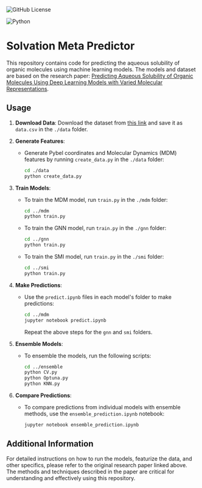 <img alt="GitHub License" src="https://img.shields.io/github/license/FaizaAB/Solvation">

![Python](https://img.shields.io/badge/python-3670A0?style=for-the-badge&logo=python&logoColor=ffdd54)

# Solvation Meta Predictor

This repository contains code for predicting the aqueous solubility of organic molecules using machine learning models. The models and dataset are based on the research paper: [Predicting Aqueous Solubility of Organic Molecules Using Deep Learning Models with Varied Molecular Representations](https://pubs.acs.org/doi/full/10.1021/acsomega.2c00642).

## Usage

1. **Download Data**: Download the dataset from [this link](https://figshare.com/s/542fb80e65742746603c) and save it as `data.csv` in the `./data` folder.

2. **Generate Features**:
    - Generate Pybel coordinates and Molecular Dynamics (MDM) features by running `create_data.py` in the `./data` folder:
      ```sh
      cd ./data
      python create_data.py
      ```

3. **Train Models**:
    - To train the MDM model, run `train.py` in the `./mdm` folder:
      ```sh
      cd ../mdm
      python train.py
      ```
    - To train the GNN model, run `train.py` in the `./gnn` folder:
      ```sh
      cd ../gnn
      python train.py
      ```
    - To train the SMI model, run `train.py` in the `./smi` folder:
      ```sh
      cd ../smi
      python train.py
      ```

4. **Make Predictions**:
    - Use the `predict.ipynb` files in each model's folder to make predictions:
      ```sh
      cd ../mdm
      jupyter notebook predict.ipynb
      ```
      Repeat the above steps for the `gnn` and `smi` folders.

5. **Ensemble Models**:
    - To ensemble the models, run the following scripts:
      ```sh
      cd ../ensemble
      python CV.py
      python Optuna.py
      python KNN.py
      ```

6. **Compare Predictions**:
    - To compare predictions from individual models with ensemble methods, use the `ensemble_prediction.ipynb` notebook:
      ```sh
      jupyter notebook ensemble_prediction.ipynb
      ```

## Additional Information
For detailed instructions on how to run the models, featurize the data, and other specifics, please refer to the original research paper linked above. The methods and techniques described in the paper are critical for understanding and effectively using this repository.

